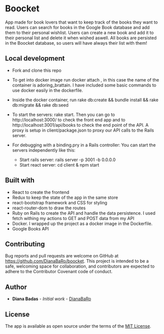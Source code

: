 # Boocket

App made for book lovers that want to keep track of the books they want to read.
Users can search for books in the Google Book database and add them to their personal wishlist. Users can create a new book and add it to their personal list and delete it when wished aswell. All books are persisted in the Boocket database, so users will have always their list with them!

## Local development
* Fork and clone this repo
* To get into docker image run docker attach <name of the container>, in this case the name of the container is adoring_brattain. I have included some basic commands to use docker easily in the dockerfile. 
* Inside the docker container, run rake db:create && bundle install && rake db:migrate && rake db:seed
* To start the servers: rake start. Then you can go to http://localhost:3000/ to check the front end app and to http://localhost:3001/api/books to check the end point of the API. A proxy is setup in client/package.json to proxy our API calls to the Rails server.

* For debugging with a binding.pry in a Rails controller: You can start the servers independently like this:
    * Start rails server: rails server -p 3001 -b 0.0.0.0
    * Start react server: cd client & npm start

## Built with

* React to create the frontend 
* Redux to keep the state of the app in the same store
* react-bootstrap framework and CSS for styling
* react-router-dom to draw the routes
* Ruby on Rails to create the API and handle the data persistence. I used fetch withing my actions to GET and POST data from my API
* Docker. I wrapped up the project as a docker image in the Dockerfile.
* Google Books API

## Contributing

Bug reports and pull requests are welcome on GitHub at https://github.com/DianaBaRo/boocket. This project is intended to be a safe, welcoming space for collaboration, and contributors are expected to adhere to the Contributor Covenant code of conduct.

## Author

* **Diana Badas** - *Initial work* - [DianaBaRo](https://github.com/DianaBaRo)

## License

The app is available as open source under the terms of the [MIT License](https://opensource.org/licenses/MIT).
